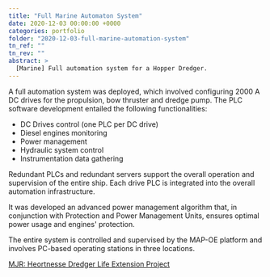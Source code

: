 ```yaml
---
title: "Full Marine Automaton System"
date: 2020-12-03 00:00:00 +0000
categories: portfolio
folder: "2020-12-03-full-marine-automation-system"
tn_ref: ""
tn_rev: ""
abstract: >
  [Marine] Full automation system for a Hopper Dredger.
---
```


A full automation system was deployed, which involved configuring 2000 A DC drives for the propulsion, bow thruster and dredge pump.
The PLC software development entailed the following functionalities:

- DC Drives control (one PLC per DC drive)
- Diesel engines monitoring
- Power management
- Hydraulic system control
- Instrumentation data gathering

Redundant PLCs and redundant servers support the overall operation and supervision of the entire ship. Each drive PLC is integrated into the overall automation infrastructure.

It was developed an advanced power management algorithm that, in conjunction with Protection and Power Management Units, ensures optimal power usage and engines' protection.

The entire system is controlled and supervised by the MAP-OE platform and involves PC-based operating stations in three locations.

<a href="https://www.mjrpower.com/projects/heoetnesse-dredger-life-extension-project/" target="_blank">MJR: Heortnesse Dredger Life Extension Project</a>
